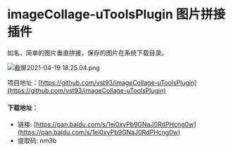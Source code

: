 # imageCollage-uToolsPlugin 图片拼接插件

如名，简单的图片垂直拼接，保存的图片在系统下载目录。


![截屏2021-04-19 18.25.04.png](https://i.loli.net/2021/04/19/GKW8rBoaexOcIXQ.png)

项目地址：[https://github.com/vst93/imageCollage-uToolsPlugin](https://github.com/vst93/imageCollage-uToolsPlugin)


#### 下载地址：
- 链接: [https://pan.baidu.com/s/1ei0xyPb9GNaJ0RdPHcng0w](https://pan.baidu.com/s/1ei0xyPb9GNaJ0RdPHcng0w)  
- 提取码: nm3b
